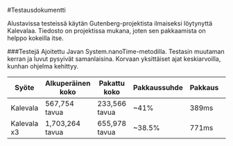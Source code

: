 #Testausdokumentti

Alustavissa testeissä käytän Gutenberg-projektista ilmaiseksi löytynyttä Kalevalaa. Tiedosto on projektissa mukana, joten sen pakkaamista on helppo kokeilla itse.

###Testejä
Ajoitettu Javan System.nanoTime-metodilla. Testasin muutaman kerran ja luvut pysyivät samanlaisina. Korvaan yksittäiset ajat keskiarvoilla, kunhan ohjelma kehittyy.

|Syöte|Alkuperäinen koko|Pakattu koko|Pakkaussuhde|Pakkaus|Avaus|Yhteensä|
|--------|--------|--------|--------|--------|--------|--------|
|Kalevala|567,754 tavua|233,566 tavua|~41%|389ms|363ms|753ms|
|Kalevala x3|1,703,264 tavua|655,978 tavua|~38.5%|771ms|785ms|1557ms|